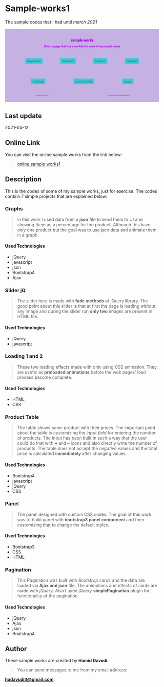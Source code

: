 # **Sample-works1**
The sample codes that I had until _march 2021_

![site image](site-image.PNG)
## Last update 
2021-04-12
## Online Link
You can visit the online sample works from the link below:

> [online sample works1](https://sample-works1.herokuapp.com)
## Description
This is the codes of some of my sample works, just for exercise. The codes contain 7 simple projects that are explained below:
### Graphs
> In this work I used data from a **json** file to send them to UI and showing them as a percentage for the product. Although this have _only_ one product but the goal was to use json data and animate them in a graph.
#### Used Technologies
* jQuery
* javascript
* json
* Bootstrap4
* Ajax
### Slider jQ
> The slider here is made with **fade methods** of jQuery library. The good point about this slider is that at first the page is loading _without_ any image and during the slider run **only two** images are present in HTML file.
#### Used Technologies
* jQuery
* javascript
### Loading 1 and 2
> These two loading effects made with only using CSS animation. They are useful as **preloaded animations** before the web pages’ load process become complete. 
#### Used Technologies
* HTML
* CSS
### Product Table
> The table shows some product with their prices. The important point about the table is customizing the _input field_ for entering the number of products. The input has been built in such a way that the user could do that with **+** and **–** icons and also directly write the number of products. The table does not accept the _negative_ values and the total price is calculated **immediately** after changing values.
#### Used Technologies
* Bootstrap4
* javascript
* jQuery
* CSS
### Panel
> The panel designed with custom CSS codes. The goal of this work was to build panel with **bootstrap3 panel component** and then customizing that to change the default styles.
#### Used Technologies
* Bootstrap3
* CSS
* HTML
### Pagination 
> This Pagination was built with _Bootstrap cards_ and the data are loaded via **Ajax and json** file. The animations and effects of cards are made with _jQuery_. Also I used jQuery **simplePagination** plugin for functionality of the pagination. 
#### Used Technologies
* jQuery
* Ajax
* json
* Bootstrap4
## Author
These sample works are created by **Hamid Davodi**.
 > You can send messages to me from my email address: 

**hadavudi4@gmail.com**



